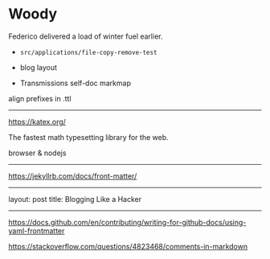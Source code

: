 # Woody

Federico delivered a load of winter fuel earlier.

- `src/applications/file-copy-remove-test`
- blog layout

- Transmissions self-doc
  markmap

align prefixes in .ttl

---

https://katex.org/

The fastest math typesetting library for the web.

browser & nodejs

---

https://jekyllrb.com/docs/front-matter/

---

layout: post
title: Blogging Like a Hacker

---

https://docs.github.com/en/contributing/writing-for-github-docs/using-yaml-frontmatter

https://stackoverflow.com/questions/4823468/comments-in-markdown
